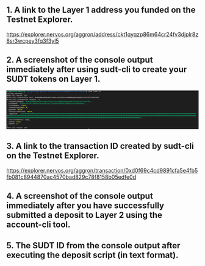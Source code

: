 ## 1. A link to the Layer 1 address you funded on the Testnet Explorer.
https://explorer.nervos.org/aggron/address/ckt1qyqzp86m64cr24fv3djplr8z8sr3wcpey3fq3f3yl5
## 2. A screenshot of the console output immediately after using sudt-cli to create your SUDT tokens on Layer 1.
![](SUDTTokenCreation.PNG)
## 3. A link to the transaction ID created by sudt-cli on the Testnet Explorer.
https://explorer.nervos.org/aggron/transaction/0xd0f69c4cd9891cfa5e4fb5fb081c8944870ac4570bad829c78f8158b05edfe0d
## 4. A screenshot of the console output immediately after you have successfully submitted a deposit to Layer 2 using the account-cli tool.
## 5. The SUDT ID from the console output after executing the deposit script (in text format).
